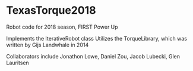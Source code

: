 # TexasTorque2018
Robot code for 2018 season, FIRST Power Up

Implements the IterativeRobot class
Utilizes the TorqueLibrary, which was written by Gijs Landwhale in 2014

Collaborators include Jonathon Lowe, Daniel Zou, Jacob Lubecki, Glen Lauritsen

